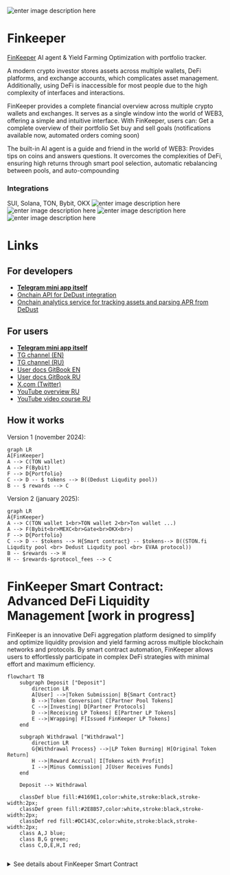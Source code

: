 
![enter image description here](https://pbs.twimg.com/profile_banners/1838997904985567235/1731960723/1500x500)
# Finkeeper
[FinKeeper](https://finkeeper.pro/app) AI agent & Yield Farming Optimization with portfolio tracker.

A modern crypto investor stores assets across multiple wallets, DeFi platforms, and exchange accounts, which complicates asset management. Additionally, using DeFi is inaccessible for most people due to the high complexity of interfaces and interactions.

FinKeeper provides a complete financial overview across multiple crypto wallets and exchanges. It serves as a single window into the world of WEB3, offering a simple and intuitive interface. With FinKeeper, users can:
Get a complete overview of their portfolio
Set buy and sell goals (notifications available now, automated orders coming soon)

The built-in AI agent is a guide and friend in the world of WEB3:
Provides tips on coins and answers questions.
It overcomes the complexities of DeFi, ensuring high returns through smart pool selection, automatic rebalancing between pools, and auto-compounding

### Integrations
SUI, Solana, TON, Bybit, OKX
![enter image description here](https://s2.coinmarketcap.com/static/img/coins/64x64/11419.png) ![enter image description here](https://s2.coinmarketcap.com/static/img/coins/64x64/23156.png) ![enter image description here](https://s2.coinmarketcap.com/static/img/exchanges/64x64/521.png) ![enter image description here](https://sheremetev.aoserver.ru/storage/8ae7c3e09485cbe7701b2aa305ba9078/Marketing/FinKeeper/aqua.png)

# Links
## For developers
-   **[Telegram mini app itself](https://t.me/finkeeper_app_bot?start=7dccedf56cbec221467013d53b0aa373)**
- [Onchain API for DeDust integration](onchain)
- [Onchain analytics service for tracking assets and parsing APR from DeDust](onchain-analytics)
## For users
-   **[Telegram mini app itself](https://t.me/finkeeper_app_bot?start=7dccedf56cbec221467013d53b0aa373)**
-   [TG channel (EN)](https://t.me/+EcdwEgf0kjVmNjli)
-   [TG channel (RU)](https://t.me/+OvMVn3V9mDRjYzc6)
-   [User docs GitBook EN](https://finkeeper.gitbook.io/finkeeper/en)
-   [User docs GitBook RU](https://finkeeper.gitbook.io/finkeeper)
-   [X.com (Twitter)](https://x.com/FinKeeper/)
-   [YouTube overview RU](https://youtu.be/df085zBj6e0)
-   [YouTube video course RU](https://www.youtube.com/playlist?list=PLk_I_DvdiWKV7fCTwPQHFj1Z6cNmdWRH6)  

## How it works

Version 1 (november 2024):

```mermaid
graph LR
A[FinKeeper] 
A --> C(TON wallet)
A --> F(Bybit)
F --> D{Portfolio}
C --> D -- $ tokens --> B((Dedust Liqudity pool))
B -- $ rewards --> C
```
Version 2 (january 2025):

```mermaid
graph LR
A{FinKeeper}
A --> C(TON wallet 1<br>TON wallet 2<br>Ton wallet ...)
A --> F(Bybit<br>MEXC<br>Gate<br>OKX<br>)
F --> D{Portfolio}
C --> D -- $tokens --> H{Smart contract} -- $tokens--> B((STON.fi Liqudity pool <br> Dedust Liqudity pool <br> EVAA protocol))
B -- $rewards --> H
H -- $rewards-$protocol_fees --> C
```

# FinKeeper Smart Contract: Advanced DeFi Liquidity Management [work in progress]
FinKeeper is an innovative DeFi aggregation platform designed to simplify and optimize liquidity provision and yield farming across multiple blockchain networks and protocols. By smart contract automation, FinKeeper allows users to effortlessly participate in complex DeFi strategies with minimal effort and maximum efficiency.

```mermaid
flowchart TB
    subgraph Deposit ["Deposit"]
        direction LR
        A[User] -->|Token Submission| B{Smart Contract}
        B -->|Token Conversion| C[Partner Pool Tokens]
        C -->|Investing| D[Partner Protocols]
        D -->|Receiving LP Tokens| E[Partner LP Tokens]
        E -->|Wrapping| F[Issued FinKeeper LP Tokens]
    end

    subgraph Withdrawal ["Withdrawal"]
        direction LR
        G{Withdrawal Process} -->|LP Token Burning| H[Original Token Return]
        H -->|Reward Accrual| I[Tokens with Profit]
        I -->|Minus Commission| J[User Receives Funds]
    end

    Deposit --> Withdrawal

    classDef blue fill:#4169E1,color:white,stroke:black,stroke-width:2px;
    classDef green fill:#2E8B57,color:white,stroke:black,stroke-width:2px;
    classDef red fill:#DC143C,color:white,stroke:black,stroke-width:2px;
    class A,J blue;
    class B,G green;
    class C,D,E,H,I red;


```

<details><summary>See details about FinKeeper Smart Contract</summary>

## Technical Architecture
### Core Workflow
  
FinKeeper's core workflow is designed to streamline the process of liquidity provision and yield farming, making it accessible and efficient for users of all levels of experience. The platform automates the complex steps involved in participating in DeFi protocols, allowing users to deposit their tokens and let the smart contract handle the rest.

#### Step 1: Liquidity Supply

-   **Input**: Flexible multi-token deposit
-   **Blockchain Support**: Primary TON Blockchain
-   **Ecosystem Partners**: DeDust, Ston.fi, Tonstakers
-   **Flexibility**: Cross-token compatibility with integrated DEX pools

Users can deposit any supported tokens into the FinKeeper platform without worrying about compatibility or conversion.

#### Step 2: Intra-Contract Token Conversion

-   **Mechanism**: Automatic token swapping within smart contract
-   **Objective**: Align deposited assets with partner liquidity pool requirements
-   **Zero-Touch Operation**: Fully autonomous, no user intervention needed

FinKeeper's smart contract automatically handles the conversion of deposited tokens into the required tokens for the target liquidity pools. This seamless process eliminates the need for users to manually exchange tokens on decentralized exchanges, saving time.

#### Step 3: Liquidity Pool Integration

-   **Action**: Token allocation to partner liquidity pools
-   **Output**: Acquisition of native LP tokens
-   **Protocols**: Decentralized exchanges and lending platforms

The platform efficiently allocates the converted tokens into the chosen partner protocols' liquidity pools. By integrating with trusted DeFi platforms, FinKeeper ensures that users' assets are deployed in yield-generating opportunities with proven track records.

#### Step 4: LP Token Wrapping

-   **Process**: 1:1 wrapping of partner LP tokens
-   **Objective**: Generate native FinKeeper LP tokens
-   **User Benefit**: Standardized representation of liquidity share

FinKeeper issues its own LP tokens to represent users' shares in the underlying liquidity pools. These wrapped tokens provide a consistent and user-friendly way to track and manage investments across multiple protocols within the FinKeeper ecosystem.

#### Step 5: User Withdrawal Mechanism

-   **Trigger**: User-initiated withdrawal request
-   **Smart Contract Actions**:
    1.  Native LP token burning
    2.  Redemption of original LP tokens
    3.  Reward accumulation retrieval

When users decide to withdraw their assets, FinKeeper's smart contract efficiently unwinds their positions. The process includes burning the FinKeeper LP tokens, reclaiming the original LP tokens from partner protocols, and collecting any accrued rewards, ensuring users receive their initial investment plus any profits earned.

#### Step 6: Liquidity & Reward Settlement

-   **Token Conversion**: Flexible back-to-original token swapping
-   **Fee Structure**: FinKeeper service commission deduction
-   **Settlement**: Direct wallet transfer

The platform handles the final conversion of tokens back to the user's preferred assets if necessary, deducts a small service fee, and transfers the funds directly to the user's wallet. This streamlined process provides a hassle-free experience from deposit to withdrawal.
  

### Advanced Features: Leverage & Auto-Compounding

  ```mermaid
flowchart TD  
    A[User] -->|Tokens| B{Smart Contract}  
    B -->|Collateral| C[Lending]  
    B -->|Investments| D[Protocols]  
    C -->|Loan| D  
      
    subgraph Autocompound  
    E[Reward Collection]  
    E -->|Reinvest| D  
    end  
    
    subgraph RiskManagement  
    F{Monitoring}  
    F -->|Optimization| G[Liquidation Prevention]  
    end  
    
    D -->|Profit| E  
    D -->|Control| F  
      
    H[Final Income] --> A  
    
    classDef blue fill:#4169E1,color:white,stroke:black,stroke-width:2px;  
    classDef green fill:#2E8B57,color:white,stroke:black,stroke-width:2px;  
    classDef red fill:#DC143C,color:white,stroke:black,stroke-width:2px;  
    
    class A,H blue;  
    class B,F green;  
    class C,D,E,G red;
```
#### Leverage Mechanism

-   **Collateral Utilization**: Deposited liquidity as loan collateral
-   **Lending Protocol Integration**
-   **Dynamic Fund Allocation**
    -   User funds
    -   Borrowed capital

By utilizing the deposited assets as collateral, FinKeeper allows users to access additional capital through integrated lending protocols. This leveraged position enables users to amplify their investment capacity and potential returns, all managed seamlessly within the platform.

#### Auto-Compounding Engine

-   **Reward Collection**: Automatic harvesting across partner protocols
-   **Reinvestment Strategy**:
    1.  Reward token conversion
    2.  Liquidity pool reintegration
    3.  Compounded yield generation

FinKeeper's auto-compounding feature automatically collects rewards from various protocols and reinvests them to generate compounded yields. This process increases the overall return on investment without requiring users to manually claim and reinvest their rewards.

#### Risk Management

-   **Continuous Monitoring**:
    -   Collateralization ratio tracking
    -   Liquidation risk prevention
    -   Automatic position optimization

The platform includes robust risk management tools that continuously monitor users' leveraged positions. By tracking collateralization ratios and adjusting positions as needed, FinKeeper minimizes the risk of liquidation and ensures the security of users' assets.

## User Experience Benefits

### Operational Simplification

-   Single transaction execution
-   Elimination of manual inter-protocol interactions
-   Reduced transaction overhead

### Financial Optimization

-   Automated yield maximization
-   Leveraged investment strategies
-   Compound interest acceleration

### Risk Mitigation

-   Intelligent position management
-   Automated liquidation risk control
-   Diversified investment approach

## Technical Considerations

### Current Implementation

-   **Primary Blockchain**: The Open Network (TON)
-   **Planned Expansion**: Multi-chain support roadmap

### Future Development Trajectory

-   Enhanced blockchain ecosystem integration
-   Expanded token compatibility
-   Advanced yield optimization algorithms

## Security & Compliance

-   Audited smart contract architecture (For e.x. "OpenZeppelin")
-   Non-custodial fund management
-   Transparent operational mechanics

## Conclusion

FinKeeper represents a next-generation DeFi aggregation protocol, providing users with sophisticated, automated investment strategies through an innovative, user-centric smart contract design.
</details>
